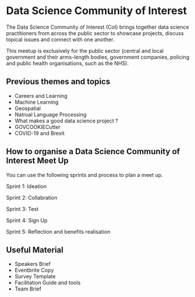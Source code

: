 # Data Science Community of Interest

The Data Science Community of Interest (CoI) brings together data science practitioners from across the public sector to showcase projects, 
discuss topical issues and connect with one another.

This meetup is exclusively for the public sector (central and local government and their arms-length bodies, government companies, policing and public health organisations, such as the NHS).

## Previous themes and topics

* Careers and Learning 
* Machine Learning
* Geospatial 
* Natrual Language Processing 
* What makes a good data science project ?
* GOVCOOKIECutter
* COVID-19 and Brexit 

## How to organise a Data Science Community of Interest Meet Up

You can use the following sprints and process to plan a meet up.

Sprint 1: Ideation 

Sprint 2: Collabration 

Sprint 3: Test 

Sprint 4: Sign Up 

Sprint 5: Reflection and benefits realisation 


## Useful Material 

* Speakers Brief 
* Eventbrite Copy 
* Survey Template 
* Facilitation Guide and tools
* Team Brief 
